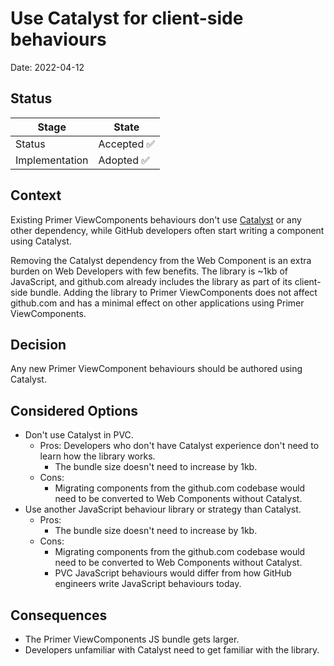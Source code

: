 # Use Catalyst for client-side behaviours

Date: 2022-04-12

## Status

| Stage    | State      |
| -------- | ----------- |
| Status | Accepted ✅ |
| Implementation | Adopted ✅ |

## Context

<!-- The issue motivating this decision, and any context that influences or constrains the decision. -->

Existing Primer ViewComponents behaviours don't use [Catalyst](https://github.github.io/catalyst) or any other dependency, while GitHub developers often start writing a component using Catalyst.

Removing the Catalyst dependency from the Web Component is an extra burden on Web Developers with few benefits. The library is ~1kb of JavaScript, and github.com already includes the library as part of its client-side bundle. Adding the library to Primer ViewComponents does not affect github.com and has a minimal effect on other applications using Primer ViewComponents.

## Decision

<!-- The change that we're proposing or have agreed to implement. -->

Any new Primer ViewComponent behaviours should be authored using Catalyst.

## Considered Options

* Don't use Catalyst in PVC.
  * Pros:
    Developers who don't have Catalyst experience don't need to learn how the library works.
    * The bundle size doesn't need to increase by 1kb.
  * Cons:
    * Migrating components from the github.com codebase would need to be converted to Web Components without Catalyst.
* Use another JavaScript behaviour library or strategy than Catalyst.
  * Pros:
    * The bundle size doesn't need to increase by 1kb.
  * Cons:
    * Migrating components from the github.com codebase would need to be converted to Web Components without Catalyst.
    * PVC JavaScript behaviours would differ from how GitHub engineers write JavaScript behaviours today.

## Consequences

<!-- What becomes easier or more difficult to do and any risks introduced by the change that will need to be mitigated.-->

* The Primer ViewComponents JS bundle gets larger.
* Developers unfamiliar with Catalyst need to get familiar with the library.
